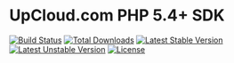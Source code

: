 UpCloud.com PHP 5.4+ SDK 
===============

[![Build Status](https://travis-ci.org/malc0mn/upcloud.svg)](https://travis-ci.org/malc0mn/upcloud)
[![Total Downloads](https://poser.pugx.org/malc0mn/upcloud/d/total.svg)](https://packagist.org/packages/malc0mn/upcloud)
[![Latest Stable Version](https://poser.pugx.org/malc0mn/upcloud/v/stable.svg)](https://packagist.org/packages/malc0mn/upcloud)
[![Latest Unstable Version](https://poser.pugx.org/malc0mn/upcloud/v/unstable.svg)](https://packagist.org/packages/malc0mn/upcloud)
[![License](https://poser.pugx.org/malc0mn/upcloud/license.svg)](https://packagist.org/packages/laravel/framework)
